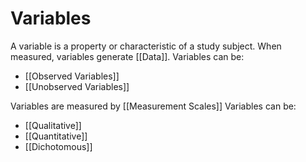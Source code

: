 # Variables
A variable is a property or characteristic of a study subject. When measured, variables generate [[Data]].
Variables can be:
- [[Observed Variables]]
- [[Unobserved Variables]]

Variables are measured by [[Measurement Scales]]
Variables can be:
- [[Qualitative]]
- [[Quantitative]]
- [[Dichotomous]]